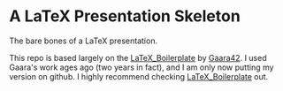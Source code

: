 #  A LaTeX Presentation Skeleton

The bare bones of a LaTeX presentation.

This repo is based largely on the [LaTeX_Boilerplate](https://github.com/gaara42/LaTeX_Boilerplate) by [Gaara42](https://github.com/gaara42). I used Gaara's work ages ago (two years in fact), and I am only now putting my version on github. I highly recommend checking [LaTeX_Boilerplate](https://github.com/gaara42/LaTeX_Boilerplate) out.